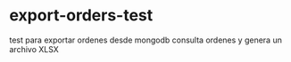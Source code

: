 # export-orders-test
test para exportar ordenes desde mongodb
consulta ordenes y genera un archivo XLSX
